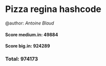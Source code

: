 # **Pizza regina hashcode** 

@author: *Antoine Blaud*

#### Score medium.in: 49884

#### Score big.in:  924289

### Total: 974173



